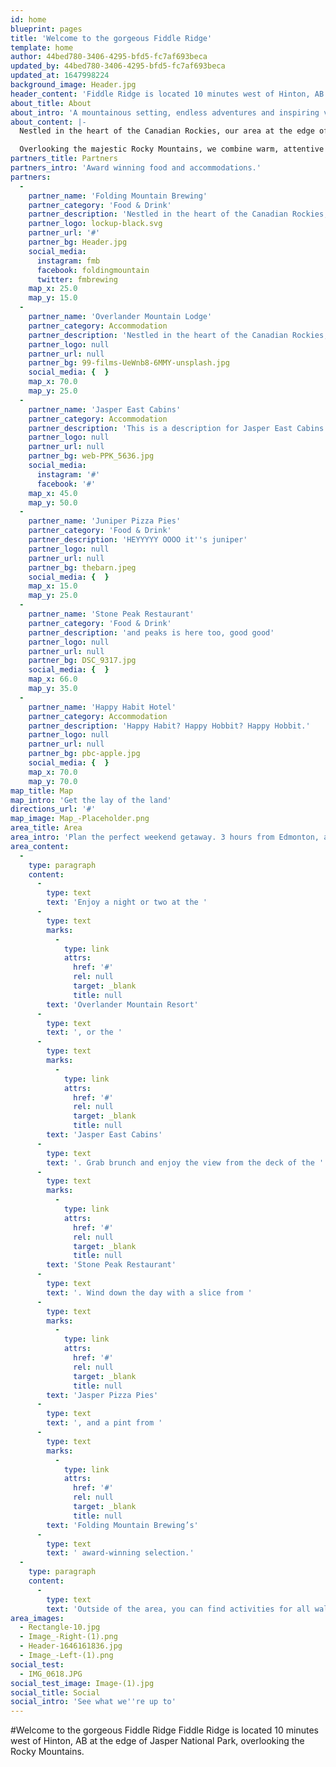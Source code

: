 ```yaml
---
id: home
blueprint: pages
title: 'Welcome to the gorgeous Fiddle Ridge'
template: home
author: 44bed780-3406-4295-bfd5-fc7af693beca
updated_by: 44bed780-3406-4295-bfd5-fc7af693beca
updated_at: 1647998224
background_image: Header.jpg
header_content: 'Fiddle Ridge is located 10 minutes west of Hinton, AB at the edge of Jasper National Park, overlooking the Rocky Mountains.'
about_title: About
about_intro: 'A mountainous setting, endless adventures and inspiring views makes Fiddle Ridge the perfect place to create long-lasting, unforgettable memories.'
about_content: |-
  Nestled in the heart of the Canadian Rockies, our area at the edge of Jasper National Park, is on the doorstep of nature. Overlooking the majestic Rocky Mountains, we combine warm, attentive service with unique and natural beauty for an unforgettable stay.

  Overlooking the majestic Rocky Mountains, we combine warm, attentive service with unique and natural beauty for an unforgettable stay. Nestled in the heart of the Canadian Rockies, our area at the edge of Jasper, is on the doorstep of nature.
partners_title: Partners
partners_intro: 'Award winning food and accommodations.'
partners:
  -
    partner_name: 'Folding Mountain Brewing'
    partner_category: 'Food & Drink'
    partner_description: 'Nestled in the heart of the Canadian Rockies, our lodge at the edge of Jasper National Park, is on the doorstep of nature. Overlooking the majestic Rocky Mountains, we combine warm, attentive service with unique and natural beauty for an unforgettable stay.'
    partner_logo: lockup-black.svg
    partner_url: '#'
    partner_bg: Header.jpg
    social_media:
      instagram: fmb
      facebook: foldingmountain
      twitter: fmbrewing
    map_x: 25.0
    map_y: 15.0
  -
    partner_name: 'Overlander Mountain Lodge'
    partner_category: Accommodation
    partner_description: 'Nestled in the heart of the Canadian Rockies, our lodge at the edge of Jasper National Park, is on the doorstep of nature. Overlooking the majestic Rocky Mountains, we combine warm, attentive service with unique and natural beauty for an unforgettable stay.'
    partner_logo: null
    partner_url: null
    partner_bg: 99-films-UeWnb8-6MMY-unsplash.jpg
    social_media: {  }
    map_x: 70.0
    map_y: 25.0
  -
    partner_name: 'Jasper East Cabins'
    partner_category: Accommodation
    partner_description: 'This is a description for Jasper East Cabins'
    partner_logo: null
    partner_url: null
    partner_bg: web-PPK_5636.jpg
    social_media:
      instagram: '#'
      facebook: '#'
    map_x: 45.0
    map_y: 50.0
  -
    partner_name: 'Juniper Pizza Pies'
    partner_category: 'Food & Drink'
    partner_description: 'HEYYYYY OOOO it''s juniper'
    partner_logo: null
    partner_url: null
    partner_bg: thebarn.jpeg
    social_media: {  }
    map_x: 15.0
    map_y: 25.0
  -
    partner_name: 'Stone Peak Restaurant'
    partner_category: 'Food & Drink'
    partner_description: 'and peaks is here too, good good'
    partner_logo: null
    partner_url: null
    partner_bg: DSC_9317.jpg
    social_media: {  }
    map_x: 66.0
    map_y: 35.0
  -
    partner_name: 'Happy Habit Hotel'
    partner_category: Accommodation
    partner_description: 'Happy Habit? Happy Hobbit? Happy Hobbit.'
    partner_logo: null
    partner_url: null
    partner_bg: pbc-apple.jpg
    social_media: {  }
    map_x: 70.0
    map_y: 70.0
map_title: Map
map_intro: 'Get the lay of the land'
directions_url: '#'
map_image: Map_-Placeholder.png
area_title: Area
area_intro: 'Plan the perfect weekend getaway. 3 hours from Edmonton, at the edge of Jasper National Park.'
area_content:
  -
    type: paragraph
    content:
      -
        type: text
        text: 'Enjoy a night or two at the '
      -
        type: text
        marks:
          -
            type: link
            attrs:
              href: '#'
              rel: null
              target: _blank
              title: null
        text: 'Overlander Mountain Resort'
      -
        type: text
        text: ', or the '
      -
        type: text
        marks:
          -
            type: link
            attrs:
              href: '#'
              rel: null
              target: _blank
              title: null
        text: 'Jasper East Cabins'
      -
        type: text
        text: '. Grab brunch and enjoy the view from the deck of the '
      -
        type: text
        marks:
          -
            type: link
            attrs:
              href: '#'
              rel: null
              target: _blank
              title: null
        text: 'Stone Peak Restaurant'
      -
        type: text
        text: '. Wind down the day with a slice from '
      -
        type: text
        marks:
          -
            type: link
            attrs:
              href: '#'
              rel: null
              target: _blank
              title: null
        text: 'Jasper Pizza Pies'
      -
        type: text
        text: ', and a pint from '
      -
        type: text
        marks:
          -
            type: link
            attrs:
              href: '#'
              rel: null
              target: _blank
              title: null
        text: 'Folding Mountain Brewing’s'
      -
        type: text
        text: ' award-winning selection.'
  -
    type: paragraph
    content:
      -
        type: text
        text: 'Outside of the area, you can find activities for all walks of life, from hiking, skiing and rock-climbing, to birdwatching, and something.'
area_images:
  - Rectangle-10.jpg
  - Image_-Right-(1).png
  - Header-1646161836.jpg
  - Image_-Left-(1).png
social_test:
  - IMG_0618.JPG
social_test_image: Image-(1).jpg
social_title: Social
social_intro: 'See what we''re up to'
---
```

#Welcome to the gorgeous Fiddle Ridge
Fiddle Ridge is located 10 minutes west of Hinton, AB at the edge of Jasper National Park, overlooking the Rocky Mountains.
